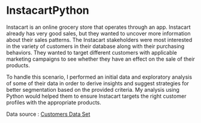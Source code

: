 # InstacartPython
Instacart is an online grocery store that operates through an app. Instacart already has very good sales, but they wanted to uncover more information about their sales patterns. The Instacart stakeholders were most interested in the variety of customers in their database along with their purchasing behaviors. They wanted to target different customers with applicable marketing campaigns to see whether they have an effect on the sale of their products.

To handle this scenario, I performed an initial data and exploratory analysis of some of their data in order to derive insights and suggest strategies for better segmentation based on the provided criteria. My analysis using Python would helped them to ensure Instacart targets the right customer profiles with the appropriate products.

Data source : [ Customers Data Set](https://s3.amazonaws.com/coach-courses-us/public/courses/data-immersion/A4/A4_Data_Assets/customers)

